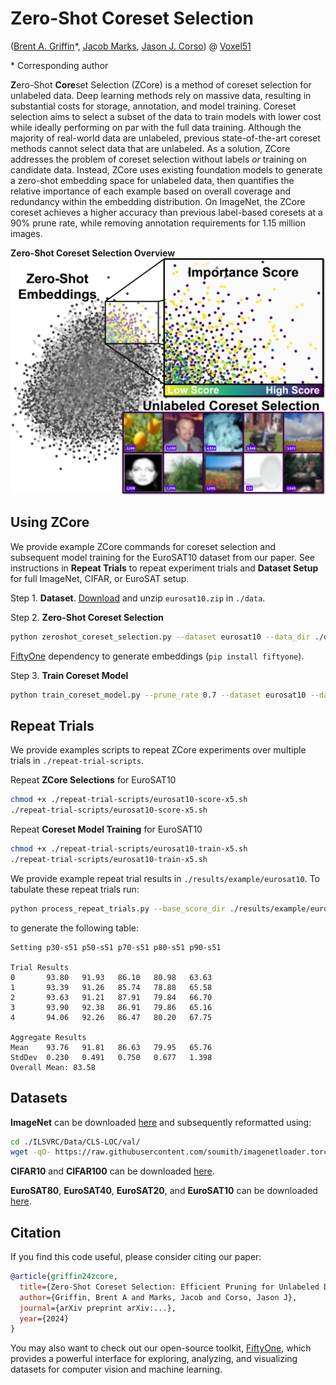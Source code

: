 # Zero-Shot Coreset Selection

([Brent A. Griffin](https://github.com/griffbr)\*, [Jacob Marks](https://github.com/jacobmarks), [Jason J. Corso](https://github.com/jasoncorso)) @ [Voxel51](https://voxel51.com)

\* Corresponding author

**Z**ero-Shot **Core**set Selection (ZCore) is a method of coreset selection for unlabeled data. Deep learning methods rely on massive data, resulting in substantial costs for storage, annotation, and model training. Coreset selection aims to select a subset of the data to train models with lower cost while ideally performing on par with the full data training. Although the majority of real-world data are unlabeled, previous state-of-the-art coreset methods cannot select data that are unlabeled. As a solution, ZCore addresses the problem of coreset selection without labels _or_ training on candidate data. Instead, ZCore uses existing foundation models to generate a zero-shot embedding space for unlabeled data, then quantifies the relative importance of each example based on overall coverage and redundancy within the embedding distribution. On ImageNet, the ZCore coreset achieves a higher accuracy than previous label-based coresets at a 90% prune rate, while removing annotation requirements for 1.15 million images.

__Zero-Shot Coreset Selection Overview__
![alt text](./figure/main_figure.jpg?raw=true "ZCore Overview")

## Using ZCore
We provide example ZCore commands for coreset selection and subsequent model training for the EuroSAT10 dataset from our paper. See instructions in **Repeat Trials** to repeat experiment trials and **Dataset Setup** for full ImageNet, CIFAR, or EuroSAT setup.

Step 1. **Dataset**. [Download](https://www.dropbox.com/scl/fo/1mhwsunssr6g2v1wio0vq/AEI2cx3aZ2vWvFmSLDfUHtQ?rlkey=kbxo4uae43tnzvk6k7x5hk28u&st=8tkh3oyl&dl=0 "EuroSAT split download") and unzip ``eurosat10.zip`` in ``./data``.

Step 2. **Zero-Shot Coreset Selection**
```bash
python zeroshot_coreset_selection.py --dataset eurosat10 --data_dir ./data --results_dir ./results --embedding clip resnet18 --num_workers 10
```
[FiftyOne](https://github.com/voxel51/fiftyone) dependency to generate embeddings (``pip install fiftyone``).

Step 3. **Train Coreset Model**
```bash
python train_coreset_model.py --prune_rate 0.7 --dataset eurosat10 --data_dir ./data --score_file ./results/eurosat10/zcore-eurosat10-clip-resnet18-1000Ks-2sd-ri-1000nn-4ex-0/score.npy
```

## Repeat Trials
We provide examples scripts to repeat ZCore experiments over multiple trials in `./repeat-trial-scripts`.

Repeat **ZCore Selections** for EuroSAT10
```bash
chmod +x ./repeat-trial-scripts/eurosat10-score-x5.sh
./repeat-trial-scripts/eurosat10-score-x5.sh
```

Repeat **Coreset Model Training** for EuroSAT10
```bash
chmod +x ./repeat-trial-scripts/eurosat10-train-x5.sh
./repeat-trial-scripts/eurosat10-train-x5.sh
```

We provide example repeat trial results in `./results/example/eurosat10`. To tabulate these repeat trials run:
```bash
python process_repeat_trials.py --base_score_dir ./results/example/eurosat10/zcore-eurosat10-clip-resnet18-1000Ks-2sd-ri-1000nn-4ex
```
to generate the following table:
```
Setting p30-s51 p50-s51 p70-s51 p80-s51 p90-s51 

Trial Results
0       93.80   91.93   86.10   80.98   63.63   
1       93.39   91.26   85.74   78.88   65.58   
2       93.63   91.21   87.91   79.84   66.70   
3       93.90   92.38   86.91   79.86   65.16   
4       94.06   92.26   86.47   80.20   67.75   

Aggregate Results
Mean    93.76   91.81   86.63   79.95   65.76   
StdDev  0.230   0.491   0.750   0.677   1.398   
Overall Mean: 83.58 
```

## Datasets

**ImageNet** can be downloaded [here](https://www.kaggle.com/c/imagenet-object-localization-challenge/data "ImageNet download") and subsequently reformatted using:
```bash
cd ./ILSVRC/Data/CLS-LOC/val/                                                               
wget -qO- https://raw.githubusercontent.com/soumith/imagenetloader.torch/master/valprep.sh | bash
```

**CIFAR10** and **CIFAR100** can be downloaded [here](https://www.cs.toronto.edu/~kriz/cifar.html "CIFAR download").

**EuroSAT80**, **EuroSAT40**, **EuroSAT20**, and **EuroSAT10** can be downloaded [here](https://www.dropbox.com/scl/fo/1mhwsunssr6g2v1wio0vq/AEI2cx3aZ2vWvFmSLDfUHtQ?rlkey=kbxo4uae43tnzvk6k7x5hk28u&st=8tkh3oyl&dl=0 "EuroSAT split download").

## Citation

If you find this code useful, please consider citing our paper:

```bibtex
@article{griffin24zcore,
  title={Zero-Shot Coreset Selection: Efficient Pruning for Unlabeled Data},
  author={Griffin, Brent A and Marks, Jacob and Corso, Jason J},
  journal={arXiv preprint arXiv:...},
  year={2024}
}
```

You may also want to check out our open-source toolkit, [FiftyOne](https://voxel51.com/fiftyone), which provides a powerful interface for exploring, analyzing, and visualizing datasets for computer vision and machine learning.
